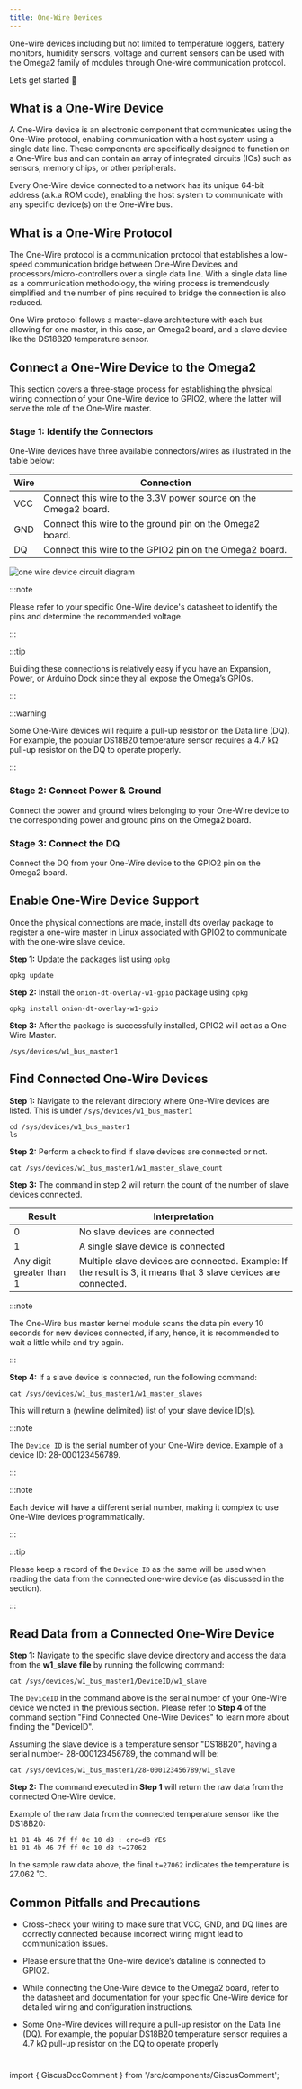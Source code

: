 ```yaml
---
title: One-Wire Devices
---
```


One-wire devices including but not limited to temperature loggers, battery monitors, humidity sensors, voltage and current sensors can be used with the Omega2 family of modules through One-wire communication protocol.

Let’s get started 🚀

## What is a One-Wire Device

A One-Wire device is an electronic component that communicates using the One-Wire protocol, enabling communication with a host system using a single data line. These components are specifically designed to function on a One-Wire bus and can contain an array of integrated circuits (ICs) such as sensors, memory chips, or other peripherals.

Every One-Wire device connected to a network has its unique 64-bit address (a.k.a ROM code), enabling the host system to communicate with any specific device(s) on the One-Wire bus.

## What is a One-Wire Protocol

The One-Wire protocol is a communication protocol that establishes a low-speed communication bridge between One-Wire Devices and processors/micro-controllers over a single data line. With a single data line as a communication methodology, the wiring process is tremendously simplified and the number of pins required to bridge the connection is also reduced. 

One Wire protocol follows a master-slave architecture with each bus allowing for one master, in this case, an Omega2 board, and a slave device like the DS18B20 temperature sensor.

## Connect a One-Wire Device to the Omega2

This section covers a three-stage process for establishing the physical wiring connection of your One-Wire device to GPIO2, where the latter will serve the role of the One-Wire master.

### Stage 1: Identify the Connectors

One-Wire devices have three available connectors/wires as illustrated in the table below: 

| Wire            | Connection                                                      |
|-----------------|-----------------------------------------------------------------|
| VCC             | Connect this wire to the 3.3V power source on the Omega2 board. |  
| GND             | Connect this wire to the ground pin on the Omega2 board.        |  
| DQ              | Connect this wire to the GPIO2 pin on the Omega2 board.        | 

![one wire device circuit diagram](./assets/one-wire-device-circuit-diagram.png)

<!-- refer .xml file to edit this diagram in draw.io

/assets/one-wire-device-circuit-diagram.drawio.xml
 -->

:::note

Please refer to your specific One-Wire device's datasheet to identify the pins and determine the recommended voltage. 

:::

:::tip

Building these connections is relatively easy if you have an Expansion, Power, or Arduino Dock since they all expose the Omega’s GPIOs. 

:::

:::warning

Some One-Wire devices will require a pull-up resistor on the Data line (DQ). For example, the popular DS18B20 temperature sensor requires a 4.7 kΩ pull-up resistor on the DQ to operate properly.

:::


### Stage 2: Connect Power & Ground

Connect the power and ground wires belonging to your One-Wire device to the corresponding power and ground pins on the Omega2 board. 

### Stage 3: Connect the DQ

Connect the DQ from your One-Wire device to the GPIO2 pin on the Omega2 board. 

## Enable One-Wire Device Support


Once the physical connections are made, install dts overlay package to register a one-wire master in Linux associated with GPIO2 to communicate with the one-wire slave device.  

**Step 1:**  Update the packages list using `opkg`

```
opkg update
```

**Step 2:**  Install the `onion-dt-overlay-w1-gpio` package using `opkg`

```
opkg install onion-dt-overlay-w1-gpio
```
**Step 3:** After the package is successfully installed, GPIO2 will act as a One-Wire Master. 

```
/sys/devices/w1_bus_master1
```
## Find Connected One-Wire Devices

**Step 1:** Navigate to the relevant directory where One-Wire devices are listed. This is under `/sys/devices/w1_bus_master1`

```
cd /sys/devices/w1_bus_master1
ls
```

**Step 2:** Perform a check to find if slave devices are connected or not. 

```
cat /sys/devices/w1_bus_master1/w1_master_slave_count
```

**Step 3:** The command in step 2 will return the count of the number of slave devices connected. 

| Result                   | Interpretation                                    |
|--------------------------|---------------------------------------------------|
| 0                        | No slave devices are connected                    |
| 1                        | A single slave device is connected                  |
| Any digit greater than 1 | Multiple slave devices are connected. Example: If the result is 3, it means that 3 slave devices are connected. |

:::note

The One-Wire bus master kernel module scans the data pin every 10 seconds for new devices connected, if any, hence, it is recommended to wait a little while and try again. 

:::

**Step 4:** If a slave device is connected, run the following command: 

```
cat /sys/devices/w1_bus_master1/w1_master_slaves
```

This will return a (newline delimited) list of your slave device ID(s). 

:::note

The `Device ID` is the serial number of your One-Wire device. Example of a device ID: 28-000123456789. 

:::

:::note

Each device will have a different serial number, making it complex to use One-Wire devices programmatically. 

:::

:::tip

Please keep a record of the `Device ID` as the same will be used when reading the data from the connected one-wire device (as discussed in the section).

:::

## Read Data from a Connected One-Wire Device

**Step 1:** Navigate to the specific slave device directory and access the data from the __w1_slave file__ by running the following command: 

```
cat /sys/devices/w1_bus_master1/DeviceID/w1_slave
```

The `DeviceID` in the command above is the serial number of your One-Wire device we noted in the previous section. Please refer to **Step 4** of the command section "Find Connected One-Wire Devices" to learn more about finding the "DeviceID". 

Assuming the slave device is a temperature sensor "DS18B20", having a serial number- 28-000123456789, the command will be: 

```
cat /sys/devices/w1_bus_master1/28-000123456789/w1_slave
```

**Step 2:** The command executed in **Step 1** will return the raw data from the connected One-Wire device. 

Example of the raw data from the connected temperature sensor like the DS18B20: 

```
b1 01 4b 46 7f ff 0c 10 d8 : crc=d8 YES
b1 01 4b 46 7f ff 0c 10 d8 t=27062
```

In the sample raw data above, the final `t=27062` indicates the temperature is 27.062 ˚C.

## Common Pitfalls and Precautions

- Cross-check your wiring to make sure that VCC, GND, and DQ lines are correctly connected because incorrect wiring might lead to communication issues.  

- Please ensure that the One-wire device’s dataline is connected to GPIO2. 

- While connecting the One-Wire device to the Omega2 board, refer to the datasheet and documentation for your specific One-Wire device for detailed wiring and configuration instructions.

- Some One-Wire devices will require a pull-up resistor on the Data line (DQ). For example, the popular DS18B20 temperature sensor requires a 4.7 kΩ pull-up resistor on the DQ to operate properly

#

import { GiscusDocComment } from '/src/components/GiscusComment';

<GiscusDocComment />